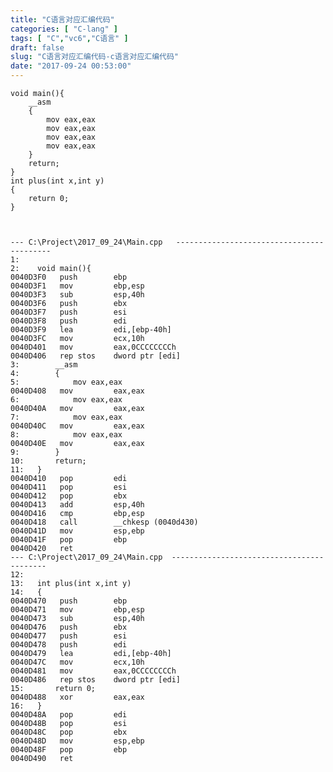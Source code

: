 ```yaml
---
title: "C语言对应汇编代码"
categories: [ "C-lang" ]
tags: [ "C","vc6","C语言" ]
draft: false
slug: "C语言对应汇编代码-c语言对应汇编代码"
date: "2017-09-24 00:53:00"
---
```




    
    void main(){
        __asm
        {
            mov eax,eax
            mov eax,eax
            mov eax,eax
            mov eax,eax
        }
        return;
    }
    int plus(int x,int y)
    {
        return 0;
    }
    

    
    --- C:\Project\2017_09_24\Main.cpp   ------------------------------------------
    1:
    2:    void main(){
    0040D3F0   push        ebp
    0040D3F1   mov         ebp,esp
    0040D3F3   sub         esp,40h
    0040D3F6   push        ebx
    0040D3F7   push        esi
    0040D3F8   push        edi
    0040D3F9   lea         edi,[ebp-40h]
    0040D3FC   mov         ecx,10h
    0040D401   mov         eax,0CCCCCCCCh
    0040D406   rep stos    dword ptr [edi]
    3:        __asm
    4:        {
    5:            mov eax,eax
    0040D408   mov         eax,eax
    6:            mov eax,eax
    0040D40A   mov         eax,eax
    7:            mov eax,eax
    0040D40C   mov         eax,eax
    8:            mov eax,eax
    0040D40E   mov         eax,eax
    9:        }
    10:       return;
    11:   }
    0040D410   pop         edi
    0040D411   pop         esi
    0040D412   pop         ebx
    0040D413   add         esp,40h
    0040D416   cmp         ebp,esp
    0040D418   call        __chkesp (0040d430)
    0040D41D   mov         esp,ebp
    0040D41F   pop         ebp
    0040D420   ret
    --- C:\Project\2017_09_24\Main.cpp  ------------------------------------------
    12:
    13:   int plus(int x,int y)
    14:   {
    0040D470   push        ebp
    0040D471   mov         ebp,esp
    0040D473   sub         esp,40h
    0040D476   push        ebx
    0040D477   push        esi
    0040D478   push        edi
    0040D479   lea         edi,[ebp-40h]
    0040D47C   mov         ecx,10h
    0040D481   mov         eax,0CCCCCCCCh
    0040D486   rep stos    dword ptr [edi]
    15:       return 0;
    0040D488   xor         eax,eax
    16:   }
    0040D48A   pop         edi
    0040D48B   pop         esi
    0040D48C   pop         ebx
    0040D48D   mov         esp,ebp
    0040D48F   pop         ebp
    0040D490   ret